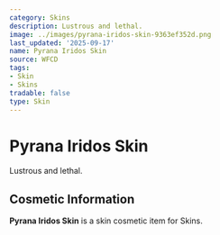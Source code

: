 ```yaml
---
category: Skins
description: Lustrous and lethal.
image: ../images/pyrana-iridos-skin-9363ef352d.png
last_updated: '2025-09-17'
name: Pyrana Iridos Skin
source: WFCD
tags:
- Skin
- Skins
tradable: false
type: Skin
---
```


# Pyrana Iridos Skin

Lustrous and lethal.

## Cosmetic Information

**Pyrana Iridos Skin** is a skin cosmetic item for Skins.

